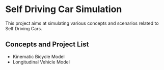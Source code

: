 # Self Driving Car Simulation

This project aims at simulating various concepts and scenarios related to Self Driving Cars.

## Concepts and Project List
 - Kinematic Bicycle Model
 - Longitudinal Vehicle Model
